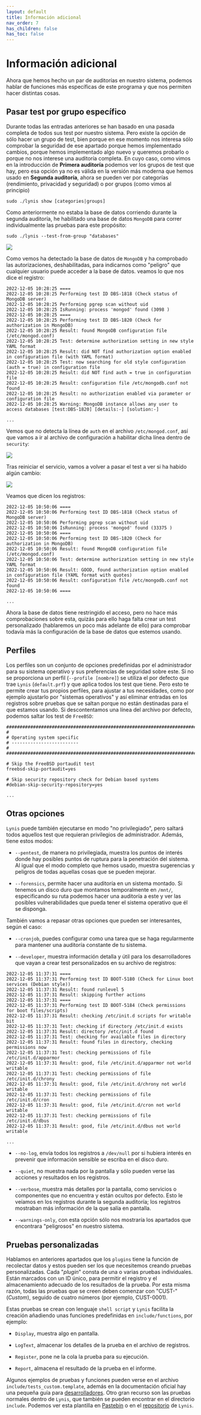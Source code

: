 ```yaml
---
layout: default
title: Información adicional
nav_order: 7
has_children: false
has_toc: false
---
```


# Información adicional

Ahora que hemos hecho un par de auditorías en nuestro sistema, podemos hablar de funciones más específicas de este programa y que nos permiten hacer distintas cosas.


## Pasar test por grupo específico

Durante todas las entradas anteriores se han basado en una pasada completa de todos sus test por nuestro sistema. Pero existe la opción de sólo hacer un grupo de test, bien porque en ese momento nos interesa sólo comprobar la seguridad de ese apartado porque hemos implementado cambios, porque hemos implementado algo nuevo y queremos probarlo o porque no nos interese una auditoría completa. En cuyo caso, como vimos en la introducción de **Primera auditoría** podemos ver los grupos de test que hay, pero esa opción ya no es válida en la versión más moderna que hemos usado en **Segunda auditoría**, ahora se pueden ver por categorías (rendimiento, privacidad y seguridad) o por grupos (como vimos al principio)

~~~
sudo ./lynis show [categories|groups]
~~~

Como anteriormente no estaba la base de datos corriendo durante la segunda auditoría, he habilitado una base de datos `MongoDB` para correr individualmente las pruebas para este propósito:

~~~
sudo ./lynis --test-from-group "databases"
~~~ 

<img src="https://raw.githubusercontent.com/crivmar/crivmar-lynis.github.io/main/assets/images/91.png"/>

Como vemos ha detectado la base de datos de `MongoDB` y ha comprobado las autorizaciones, deshabilitadas, para indicarnos como "peligro" que cualquier usuario puede acceder a la base de datos. veamos lo que nos dice el registro:

~~~
2022-12-05 10:28:25 ====
2022-12-05 10:28:25 Performing test ID DBS-1818 (Check status of MongoDB server)
2022-12-05 10:28:25 Performing pgrep scan without uid
2022-12-05 10:28:25 IsRunning: process 'mongod' found (3098 )
2022-12-05 10:28:25 ====
2022-12-05 10:28:25 Performing test ID DBS-1820 (Check for authorization in MongoDB)
2022-12-05 10:28:25 Result: found MongoDB configuration file (/etc/mongod.conf)
2022-12-05 10:28:25 Test: determine authorization setting in new style YAML format
2022-12-05 10:28:25 Result: did NOT find authorization option enabled in configuration file (with YAML format)
2022-12-05 10:28:25 Test: now searching for old style configuration (auth = true) in configuration file
2022-12-05 10:28:25 Result: did NOT find auth = true in configuration file
2022-12-05 10:28:25 Result: configuration file /etc/mongodb.conf not found
2022-12-05 10:28:25 Result: no authorization enabled via parameter or configuration file
2022-12-05 10:28:25 Warning: MongoDB instance allows any user to access databases [test:DBS-1820] [details:-] [solution:-]

...
~~~

Vemos que no detecta la línea de `auth` en el archivo `/etc/mongod.conf`, así que vamos a ir al archivo de configuración a habilitar dicha línea dentro de `security`:


<img src="https://raw.githubusercontent.com/crivmar/crivmar-lynis.github.io/main/assets/images/92.png"/>

Tras reiniciar el servicio, vamos a volver a pasar el test a ver si ha habido algún cambio:

<img src="https://raw.githubusercontent.com/crivmar/crivmar-lynis.github.io/main/assets/images/93.png"/>


Veamos que dicen los registros:

~~~
2022-12-05 10:50:06 ====
2022-12-05 10:50:06 Performing test ID DBS-1818 (Check status of MongoDB server)
2022-12-05 10:50:06 Performing pgrep scan without uid
2022-12-05 10:50:06 IsRunning: process 'mongod' found (33375 )
2022-12-05 10:50:06 ====
2022-12-05 10:50:06 Performing test ID DBS-1820 (Check for authorization in MongoDB)
2022-12-05 10:50:06 Result: found MongoDB configuration file (/etc/mongod.conf)
2022-12-05 10:50:06 Test: determine authorization setting in new style YAML format
2022-12-05 10:50:06 Result: GOOD, found authorization option enabled in configuration file (YAML format with quotes)
2022-12-05 10:50:06 Result: configuration file /etc/mongodb.conf not found
2022-12-05 10:50:06 ====

...
~~~

Ahora la base de datos tiene restringido el acceso, pero no hace más comprobaciones sobre esta, quizás para ello haga falta crear un test personalizado (hablaremos un poco más adelante de ello) para comprobar todavía más la configuración de la base de datos que estemos usando.


## Perfiles

Los perfiles son un conjunto de opciones predefinidas por el administrador para su sistema operativo y sus preferencias de seguridad sobre este. Si no se proporciona un perfil (`--profile [nombre]`) se utiliza el por defecto que trae `Lynis` (`default.prf`) y que aplica todos los test que tiene. Pero esto te permite crear tus propios perfiles, para ajustar a tus necesidades, como por ejemplo ajustarlo por "sistemas operativos" y así eliminar entradas en los registros sobre pruebas que se saltan porque no están destinadas para el que estamos usando. Si descontentamos una línea del archivo por defecto, podemos saltar los test de `FreeBSD`:

~~~
#################################################################################
#
# Operating system specific
# -------------------------
#
#################################################################################

# Skip the FreeBSD portaudit test
freebsd-skip-portaudit=yes

# Skip security repository check for Debian based systems
#debian-skip-security-repository=yes

...
~~~

## Otras opciones

`Lynis` puede también ejecutarse en modo "no privilegiado", pero saltará todos aquellos test que requieran privilegios de administrador. Además, tiene estos modos:

- `--pentest`, de manera no privilegiada, muestra los puntos de interés donde hay posibles puntos de ruptura para la penetración del sistema. Al igual que el modo completo que hemos usado, muestra sugerencias y peligros de todas aquellas cosas que se pueden mejorar.

- `--forensics`, permite hacer una auditoría en un sistema montado. Si tenemos un disco duro que montamos temporalmente en `/mnt/`, especificando su ruta podemos hacer una auditoría a este y ver las posibles vulnerabilidades que pueda tener el sistema operativo que él se disponga.


También vamos a repasar otras opciones que pueden ser interesantes, según el caso:

- `--cronjob`, puedes configurar como una tarea que se haga regularmente para mantener una auditoría constante de tu sistema.

- `--developer`, muestra información detalla y útil para los desarrolladores que vayan a crear test personalizados en su archivo de registros:

~~~
2022-12-05 11:37:31 ====
2022-12-05 11:37:31 Performing test ID BOOT-5180 (Check for Linux boot services (Debian style))
2022-12-05 11:37:31 Result: found runlevel 5
2022-12-05 11:37:31 Result: skipping further actions
2022-12-05 11:37:31 ====
2022-12-05 11:37:31 Performing test ID BOOT-5184 (Check permissions for boot files/scripts)
2022-12-05 11:37:31 Result: checking /etc/init.d scripts for writable bit
2022-12-05 11:37:31 Test: checking if directory /etc/init.d exists
2022-12-05 11:37:31 Result: directory /etc/init.d found
2022-12-05 11:37:31 Test: checking for available files in directory
2022-12-05 11:37:31 Result: found files in directory, checking permissions now
2022-12-05 11:37:31 Test: checking permissions of file /etc/init.d/apparmor
2022-12-05 11:37:31 Result: good, file /etc/init.d/apparmor not world writable
2022-12-05 11:37:31 Test: checking permissions of file /etc/init.d/chrony
2022-12-05 11:37:31 Result: good, file /etc/init.d/chrony not world writable
2022-12-05 11:37:31 Test: checking permissions of file /etc/init.d/cron
2022-12-05 11:37:31 Result: good, file /etc/init.d/cron not world writable
2022-12-05 11:37:31 Test: checking permissions of file /etc/init.d/dbus
2022-12-05 11:37:31 Result: good, file /etc/init.d/dbus not world writable

...
~~~

- `--no-log`, envía todos los registros a `/dev/null` por si hubiera interés en prevenir que información sensible se escriba en el disco duro.

- `--quiet`, no muestra nada por la pantalla y sólo pueden verse las acciones y resultados en los registros.

- `--verbose`, muestra más detalles por la pantalla, como servicios o componentes que no encuentra y están ocultos por defecto. Esto le veíamos en los registros durante la segunda auditoría; los registros mostraban más información de la que salía en pantalla.

- `--warnings-only`, con esta opción sólo nos mostraría los apartados que encontrara "peligrosos" en nuestro sistema.


## Pruebas personalizadas

Hablamos en anteriores apartados que los `plugins` tiene la función de recolectar datos y estos pueden ser los que necesitemos creando pruebas personalizadas.
Cada "*plugin*" consta de una o varias pruebas individuales. Están marcados con un ID único, para permitir el registro y el almacenamiento adecuado de los resultados de la prueba. Por esta misma razón, todas las pruebas que se creen deben comenzar con "CUST-" (*Custom*), seguido de cuatro números (por ejemplo, CUST-0001).

Estas pruebas se crean con lenguaje `shell script` y `Lynis` facilita la creación añadiendo unas funciones predefinidas en `include/functions`, por ejemplo:

- `Display`, muestra algo en pantalla.

- `LogText`, almacenar los detalles de la prueba en el archivo de registros.

- `Register`, pone ne la cola la prueba para su ejecución.

- `Report`, almacena el resultado de la prueba en el informe.


Algunos ejemplos de pruebas y funciones pueden verse en el archivo `include/tests_custom.template`, además en la documentación oficial hay una pequeña guía para [desarrolladores](https://cisofy.com/documentation/lynis/plugins/development/). Otro gran recurso son las pruebas normales dentro de `Lynis`, que también se pueden encontrar en el directorio `include`. Podemos ver esta plantilla en [Pastebin](https://pastebin.com/0x83n2vy) o en el [repositorio](https://github.com/CISOfy/lynis/blob/master/include/tests_custom.template) de `Lynis`.


